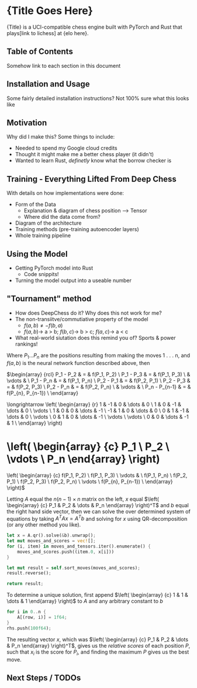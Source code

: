 # {Title Goes Here}
{Title} is a UCI-compatible chess engine built with PyTorch and Rust that plays[link to lichess] at {elo here}.

## Table of Contents
Somehow link to each section in this document

## Installation and Usage
Some fairly detailed installation instructions? Not 100% sure what this looks like

## Motivation
Why did I make this? Some things to include:
- Needed to spend my Google cloud credits
- Thought it might make me a better chess player (it didn't)
- Wanted to learn Rust, *definetly* know what the borrow checker is

## Training - Everything Lifted From Deep Chess
With details on how implementations were done:
- Form of the Data
	- Explanation & diagram of chess position --> Tensor
	- Where did the data come from?
- Diagram of the architecture
- Training methods (pre-training autoencoder layers)
- Whole training pipeline

## Using the Model
- Getting PyTorch model into Rust
	- Code snippits!
- Turning the model output into a useable number

## "Tournament" method
- How does DeepChess do it? Why does this not work for me?
- The non-transiitve/commutiative property of the model
	- $f(a, b) \neq -f(b, a)$
	- $f(a, b) \longrightarrow$ a > b;  $f(b, c) \longrightarrow$ b > c; $f(a, c) \longrightarrow$ a < c
- What real-world siutation does this remind you of? Sports & power rankings!

Where $P_{1} \dots P_{n}$ are the positions resulting from making the moves 1 . . . n, and $f(a, b)$ is the neural network function described above, then

$\begin{array} {rcl}
P_1 - P_2 & = & f(P_1, P_2) \\
P_1 - P_3 & = & f(P_1, P_3) \\
& \vdots & \\
P_1 - P_n & = & f(P_1, P_n) \\
P_2 - P_1 & = & f(P_2, P_1) \\
P_2 - P_3 & = & f(P_2, P_3) \\
P_2 - P_n & = & f(P_2, P_n) \\
& \vdots & \\
P_n - P_{n-1} & = & f(P_{n}, P_{n-1}) \\
\end{array}

\longrightarrow
\left( \begin{array} {r}
1 & -1 & 0 & \dots & 0 \\
1 & 0 & -1 & \dots & 0 \\
\vdots \\
1 & 0 & 0 & \dots & -1 \\
-1 & 1 & 0 & \dots & 0 \\
0 & 1 & -1 & \dots & 0 \\
\vdots \\
0 & 1 & 0 & \dots & -1 \\
\vdots \\
\vdots \\
0 & 0 & \dots & -1 & 1 \\
\end{array} \right) 

\left( \begin{array} {c}
P_1 \\ P_2 \\ \vdots \\ P_n
\end{array} \right) 
=
\left(
\begin{array} {c}
f(P_1, P_2) \\
f(P_1, P_3) \\
\vdots & \\
f(P_1, P_n) \\
f(P_2, P_1) \\
f(P_2, P_3) \\
f(P_2, P_n) \\
 \vdots  \\
f(P_{n}, P_{n-1}) \\
\end{array} \right)$

Letting $A$ equal the $n(n - 1) \times n$ matrix on the left, $x$ equal $\left( \begin{array} {c} P_1 & P_2 & \dots & P_n \end{array} \right)^T$  and $b$ equal the right hand side vector, then we can solve the over determined system of equations by taking $A^TAx = A^Tb$ and solving for $x$ using QR-decomposition (or any other method you like). 

```Rust
let x = A.qr().solve(&b).unwrap();
let mut moves_and_scores = vec![];
for (i, item) in moves_and_tensors.iter().enumerate() {
	moves_and_scores.push((item.0, x[i]))
}

let mut result = self.sort_moves(moves_and_scores);
result.reverse();

return result;
```

To determine a unique solution, first append $\left( \begin{array} {c} 1 & 1 & \dots & 1 \end{array} \right)$  to $A$ and any arbitrary constant to $b$ 
```Rust
for i in 0..n {
	A[(row, i)] = 1f64;
}
rhs.push(100f64);
```

The resulting vector $x$, which was $\left( \begin{array} {c} P_1 & P_2 & \dots & P_n \end{array} \right)^T$, gives us the *relative scores* of each position $P$, such that $x_i$ is the score for $P_i$, and finding the maximum $P$ gives us the best move. 
## Next Steps / TODOs
